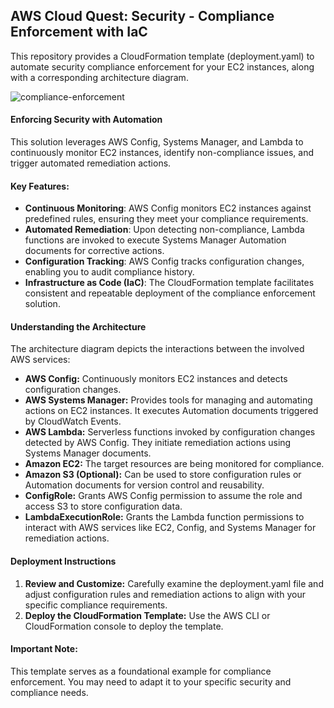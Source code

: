 ## AWS Cloud Quest: Security - Compliance Enforcement with IaC

This repository provides a CloudFormation template (deployment.yaml) to automate security compliance enforcement for your EC2 instances, along with a corresponding architecture diagram.

![compliance-enforcement](https://github.com/user-attachments/assets/32d6dde3-6614-41cf-ad1b-5640e0722565)

#### Enforcing Security with Automation

This solution leverages AWS Config, Systems Manager, and Lambda to continuously monitor EC2 instances, identify non-compliance issues, and trigger automated remediation actions.

#### Key Features:

- **Continuous Monitoring**: AWS Config monitors EC2 instances against predefined rules, ensuring they meet your compliance requirements.
- **Automated Remediation**: Upon detecting non-compliance, Lambda functions are invoked to execute Systems Manager Automation documents for corrective actions.
- **Configuration Tracking**: AWS Config tracks configuration changes, enabling you to audit compliance history.
- **Infrastructure as Code (IaC)**: The CloudFormation template facilitates consistent and repeatable deployment of the compliance enforcement solution.

#### Understanding the Architecture

The architecture diagram depicts the interactions between the involved AWS services:

- **AWS Config:** Continuously monitors EC2 instances and detects configuration changes.
- **AWS Systems Manager:** Provides tools for managing and automating actions on EC2 instances. It executes Automation documents triggered by CloudWatch Events.
- **AWS Lambda:** Serverless functions invoked by configuration changes detected by AWS Config. They initiate remediation actions using Systems Manager documents.
- **Amazon EC2:** The target resources are being monitored for compliance.
- **Amazon S3 (Optional):** Can be used to store configuration rules or Automation documents for version control and reusability.
- **ConfigRole:** Grants AWS Config permission to assume the role and access S3 to store configuration data.
- **LambdaExecutionRole:** Grants the Lambda function permissions to interact with AWS services like EC2, Config, and Systems Manager for remediation actions.

#### Deployment Instructions

1. **Review and Customize:** Carefully examine the deployment.yaml file and adjust configuration rules and remediation actions to align with your specific compliance requirements.
2. **Deploy the CloudFormation Template:** Use the AWS CLI or CloudFormation console to deploy the template.

#### Important Note:

This template serves as a foundational example for compliance enforcement. You may need to adapt it to your specific security and compliance needs.
